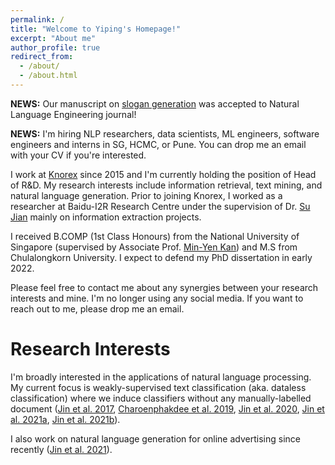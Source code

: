 ```yaml
---
permalink: /
title: "Welcome to Yiping's Homepage!"
excerpt: "About me"
author_profile: true
redirect_from: 
  - /about/
  - /about.html
---
```


**NEWS:** Our manuscript on [slogan generation](https://yipingnus.github.io/files/nle2021.pdf) was accepted to Natural Language Engineering journal!

**NEWS:** I'm hiring NLP researchers, data scientists, ML engineers, software engineers and interns in SG, HCMC, or Pune. You can drop me an email with your CV if you're interested.

I work at [Knorex](https://www.knorex.com/) since 2015 and I'm currently holding the position of Head of R&D. My research interests include information retrieval, text mining, and natural language generation. Prior to joining Knorex, I worked as a researcher at Baidu-I2R Research Centre under the supervision of Dr. [Su Jian](http://www.colips.org/~sujian/) mainly on information extraction projects. 

I received B.COMP (1st Class Honours) from the National University of Singapore (supervised by Associate Prof. [Min-Yen Kan](https://www.comp.nus.edu.sg/~kanmy/index.html)) and M.S from Chulalongkorn University. I expect to defend my PhD dissertation in early 2022.

Please feel free to contact me about any synergies between your research interests and mine. I'm no longer using any social media. If you want to reach out to me, please drop me an email.

Research Interests
======

I'm broadly interested in the applications of natural language processing. My current focus is weakly-supervised text classification (aka. dataless classification) where we induce classifiers without any manually-labelled document ([Jin et al. 2017](https://www.aclweb.org/anthology/I17-1055.pdf), [Charoenphakdee et al. 2019](https://www.aclweb.org/anthology/D19-1411.pdf), [Jin et al. 2020](https://yipingnus.github.io/publication/2020-10-18-paper-title-number-5), [Jin et al. 2021a](https://arxiv.org/abs/2104.09765), [Jin et al. 2021b](https://arxiv.org/abs/2102.06429)). 

I also work on natural language generation for online advertising since recently ([Jin et al. 2021](https://yipingnus.github.io/files/nle2021.pdf)).
